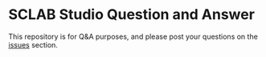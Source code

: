 # SCLAB Studio Question and Answer
This repository is for Q&A purposes, and please post your questions on the [issues](https://github.com/sclab-io/SCLAB-Studio-Q-A/issues) section.
